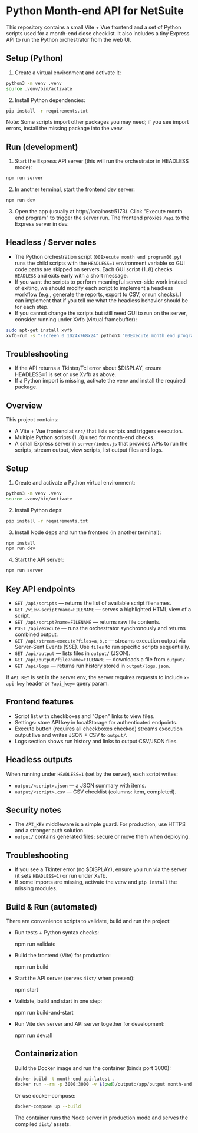 # Python Month-end API for NetSuite

This repository contains a small Vite + Vue frontend and a set of Python scripts used for a month-end close checklist. It also includes a tiny Express API to run the Python orchestrator from the web UI.

## Setup (Python)

1. Create a virtual environment and activate it:

```bash
python3 -m venv .venv
source .venv/bin/activate
```

2. Install Python dependencies:

```bash
pip install -r requirements.txt
```

Note: Some scripts import other packages you may need; if you see import errors, install the missing package into the venv.

## Run (development)

1. Start the Express API server (this will run the orchestrator in HEADLESS mode):

```bash
npm run server
```

2. In another terminal, start the frontend dev server:

```bash
npm run dev
```

3. Open the app (usually at http://localhost:5173). Click "Execute month end program" to trigger the server run. The frontend proxies `/api` to the Express server in dev.

## Headless / Server notes

- The Python orchestration script (`00Execute month end program00.py`) runs the child scripts with the `HEADLESS=1` environment variable so GUI code paths are skipped on servers. Each GUI script (1..8) checks `HEADLESS` and exits early with a short message.
- If you want the scripts to perform meaningful server-side work instead of exiting, we should modify each script to implement a headless workflow (e.g., generate the reports, export to CSV, or run checks). I can implement that if you tell me what the headless behavior should be for each step.
- If you cannot change the scripts but still need GUI to run on the server, consider running under Xvfb (virtual framebuffer):

```bash
sudo apt-get install xvfb
xvfb-run -s "-screen 0 1024x768x24" python3 "00Execute month end program00.py"
```

## Troubleshooting

- If the API returns a Tkinter/Tcl error about $DISPLAY, ensure HEADLESS=1 is set or use Xvfb as above.
- If a Python import is missing, activate the venv and install the required package.

## Overview

This project contains:
- A Vite + Vue frontend at `src/` that lists scripts and triggers execution.
- Multiple Python scripts (1..8) used for month-end checks.
- A small Express server in `server/index.js` that provides APIs to run the scripts, stream output, view scripts, list output files and logs.

## Setup

1. Create and activate a Python virtual environment:

```bash
python3 -m venv .venv
source .venv/bin/activate
```

2. Install Python deps:

```bash
pip install -r requirements.txt
```

3. Install Node deps and run the frontend (in another terminal):

```bash
npm install
npm run dev
```

4. Start the API server:

```bash
npm run server
```

## Key API endpoints

- `GET /api/scripts` — returns the list of available script filenames.
- `GET /view-script?name=FILENAME` — serves a highlighted HTML view of a script.
- `GET /api/script?name=FILENAME` — returns raw file contents.
- `POST /api/execute` — runs the orchestrator synchronously and returns combined output.
- `GET /api/stream-execute?files=a,b,c` — streams execution output via Server-Sent Events (SSE). Use `files` to run specific scripts sequentially.
- `GET /api/output` — lists files in `output/` (JSON).
- `GET /api/output/file?name=FILENAME` — downloads a file from `output/`.
- `GET /api/logs` — returns run history stored in `output/logs.json`.

If `API_KEY` is set in the server env, the server requires requests to include `x-api-key` header or `?api_key=` query param.

## Frontend features

- Script list with checkboxes and "Open" links to view files.
- Settings: store API key in localStorage for authenticated endpoints.
- Execute button (requires all checkboxes checked) streams execution output live and writes JSON + CSV to `output/`.
- Logs section shows run history and links to output CSV/JSON files.

## Headless outputs

When running under `HEADLESS=1` (set by the server), each script writes:
- `output/<script>.json` — a JSON summary with items.
- `output/<script>.csv` — CSV checklist (columns: item, completed).

## Security notes

- The `API_KEY` middleware is a simple guard. For production, use HTTPS and a stronger auth solution.
- `output/` contains generated files; secure or move them when deploying.

## Troubleshooting

- If you see a Tkinter error (no $DISPLAY), ensure you run via the server (it sets `HEADLESS=1`) or run under Xvfb.
- If some imports are missing, activate the venv and `pip install` the missing modules.


## Build & Run (automated)

There are convenience scripts to validate, build and run the project:

- Run tests + Python syntax checks:

	npm run validate

- Build the frontend (Vite) for production:

	npm run build

- Start the API server (serves `dist/` when present):

	npm start

- Validate, build and start in one step:

	npm run build-and-start

- Run Vite dev server and API server together for development:

	npm run dev:all

	## Containerization

	Build the Docker image and run the container (binds port 3000):

	```bash
	docker build -t month-end-api:latest .
	docker run --rm -p 3000:3000 -v $(pwd)/output:/app/output month-end-api:latest
	```

	Or use docker-compose:

	```bash
	docker-compose up --build
	```

	The container runs the Node server in production mode and serves the compiled `dist/` assets.

